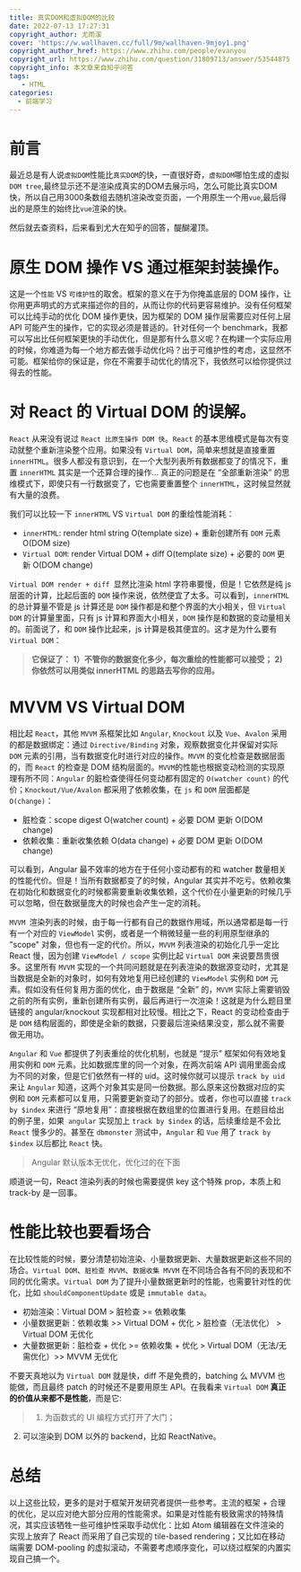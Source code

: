 ```yaml
---
title: 真实DOM和虚拟DOM的比较
date: 2022-07-13 17:27:31
copyright_author: 尤雨溪
cover: 'https://w.wallhaven.cc/full/9m/wallhaven-9mjoy1.png'
copyright_author_href: https://www.zhihu.com/people/evanyou
copyright_url: https://www.zhihu.com/question/31809713/answer/53544875
copyright_info: 本文章来自知乎问答
tags:
   - HTML
categories: 
  - 前端学习
---
```


# 前言

最近总是有人说`虚拟DOM`性能比`真实DOM`的快，一直很好奇，`虚拟DOM`哪怕生成的虚拟`DOM tree`,最终显示还不是渲染成真实的DOM去展示吗，怎么可能比真实DOM快，所以自己用3000条数组去随机渲染改变页面，一个用原生一个用`vue`,最后得出的是原生的始终比`vue`渲染的快。

然后就去查资料，后来看到尤大在知乎的回答，醍醐灌顶。

#  原生 DOM 操作 VS 通过框架封装操作。

这是一个`性能` VS `可维护性`的取舍。框架的意义在于为你掩盖底层的 DOM 操作，让你用更声明式的方式来描述你的目的，从而让你的代码更容易维护。没有任何框架可以比纯手动的优化 DOM 操作更快，因为框架的 DOM 操作层需要应对任何上层 API 可能产生的操作，它的实现必须是普适的。针对任何一个 benchmark，我都可以写出比任何框架更快的手动优化，但是那有什么意义呢？在构建一个实际应用的时候，你难道为每一个地方都去做手动优化吗？出于可维护性的考虑，这显然不可能。框架给你的保证是，你在不需要手动优化的情况下，我依然可以给你提供过得去的性能。

# 对 React 的 Virtual DOM 的误解。

`React` 从来没有说过 `React 比原生操作 DOM 快`。`React` 的基本思维模式是每次有变动就整个重新渲染整个应用。如果没有 `Virtual DOM`，简单来想就是直接重置 `innerHTML`。很多人都没有意识到，在一个大型列表所有数据都变了的情况下，重置 `innerHTML` 其实是一个还算合理的操作... 真正的问题是在 “全部重新渲染” 的思维模式下，即使只有一行数据变了，它也需要重置整个 `innerHTML`，这时候显然就有大量的浪费。


我们可以比较一下 `innerHTML` VS `Virtual DOM` 的重绘性能消耗：

- `innerHTML`:  render html string O(template size) + 重新创建所有 `DOM` 元素 O(DOM size)
- `Virtual DOM`: render Virtual DOM + diff O(template size) + 必要的 `DOM` 更新 O(DOM change)

`Virtual DOM render + diff `显然比渲染 html 字符串要慢，但是！它依然是纯 js 层面的计算，比起后面的 `DOM` 操作来说，依然便宜了太多。可以看到，`innerHTML` 的总计算量不管是 js 计算还是 `DOM` 操作都是和整个界面的大小相关，但 `Virtual DOM` 的计算量里面，只有 js 计算和界面大小相关，`DOM` 操作是和数据的变动量相关的。前面说了，和 `DOM` 操作比起来，js 计算是极其便宜的。这才是为什么要有 `Virtual DOM`：

>**它保证了：**
**1）不管你的数据变化多少，每次重绘的性能都可以接受；**
**2) 你依然可以用类似 innerHTML 的思路去写你的应用。**

#  MVVM VS Virtual DOM

相比起 `React`，其他 `MVVM` 系框架比如 `Angular`, `Knockout` 以及 `Vue`、`Avalon` 采用的都是数据绑定：通过 `Directive/Binding` 对象，观察数据变化并保留对实际 `DOM` 元素的引用，当有数据变化时进行对应的操作。`MVVM` 的变化检查是数据层面的，而 `React` 的检查是 DOM 结构层面的。`MVVM`的性能也根据变动检测的实现原理有所不同：`Angular` 的脏检查使得任何变动都有固定的 `O(watcher count)` 的代价；`Knockout/Vue/Avalon` 都采用了依赖收集，在 `js` 和 `DOM` 层面都是 `O(change)`：

- 脏检查：scope digest O(watcher count) + 必要 DOM 更新 O(DOM change)
- 依赖收集：重新收集依赖 O(data change) + 必要 DOM 更新 O(DOM change)

可以看到，Angular 最不效率的地方在于任何小变动都有的和 watcher 数量相关的性能代价。但是！当所有数据都变了的时候，Angular 其实并不吃亏。依赖收集在初始化和数据变化的时候都需要重新收集依赖，这个代价在小量更新的时候几乎可以忽略，但在数据量庞大的时候也会产生一定的消耗。


`MVVM `渲染列表的时候，由于每一行都有自己的数据作用域，所以通常都是每一行有一个对应的 `ViewModel` 实例，或者是一个稍微轻量一些的利用原型继承的 "scope" 对象，但也有一定的代价。所以，`MVVM` 列表渲染的初始化几乎一定比 React 慢，因为创建 `ViewModel / scope` 实例比起 `Virtual DOM` 来说要昂贵很多。这里所有 `MVVM` 实现的一个共同问题就是在列表渲染的数据源变动时，尤其是当数据是全新的对象时，如何有效地复用已经创建的 `ViewModel` 实例和 `DOM` 元素。假如没有任何复用方面的优化，由于数据是 “全新” 的，`MVVM` 实际上需要销毁之前的所有实例，重新创建所有实例，最后再进行一次渲染！这就是为什么题目里链接的 angular/knockout 实现都相对比较慢。相比之下，React 的变动检查由于是 `DOM` 结构层面的，即使是全新的数据，只要最后渲染结果没变，那么就不需要做无用功。

`Angular` 和 `Vue` 都提供了列表重绘的优化机制，也就是 “提示” 框架如何有效地复用实例和 `DOM` 元素。比如数据库里的同一个对象，在两次前端 API 调用里面会成为不同的对象，但是它们依然有一样的 uid。这时候你就可以提示 `track by uid` 来让 `Angular` 知道，这两个对象其实是同一份数据。那么原来这份数据对应的实例和 `DOM` 元素都可以复用，只需要更新变动了的部分。或者，你也可以直接 `track by $index` 来进行 “原地复用”：直接根据在数组里的位置进行复用。在题目给出的例子里，如果` angular` 实现加上 `track by $index` 的话，后续重绘是不会比 `React` 慢多少的。甚至在 `dbmonster` 测试中，`Angular` 和 `Vue` 用了 `track by $index` 以后都比 `React` 快。

>Angular 默认版本无优化，优化过的在下面

顺道说一句，React 渲染列表的时候也需要提供 key 这个特殊 prop，本质上和 track-by 是一回事。

# 性能比较也要看场合

在比较性能的时候，要分清楚初始渲染、小量数据更新、大量数据更新这些不同的场合。`Virtual DOM`、`脏检查 MVVM`、`数据收集 MVVM` 在不同场合各有不同的表现和不同的优化需求。`Virtual DOM` 为了提升小量数据更新时的性能，也需要针对性的优化，比如 `shouldComponentUpdate` 或是 `immutable data`。

- 初始渲染：Virtual DOM > 脏检查 >= 依赖收集
- 小量数据更新：依赖收集 >> Virtual DOM + 优化 > 脏检查（无法优化） > Virtual DOM 无优化
- 大量数据更新：脏检查 + 优化 >= 依赖收集 + 优化 > Virtual DOM（无法/无需优化）>> MVVM 无优化

不要天真地以为 `Virtual DOM` 就是快，diff 不是免费的，batching 么 MVVM 也能做，而且最终 patch 的时候还不是要用原生 API。在我看来 `Virtual DOM` **真正的价值从来都不是性能**，而是它:

>1) 为函数式的 UI 编程方式打开了大门；
2) 可以渲染到 DOM 以外的 backend，比如 ReactNative。

# 总结

以上这些比较，更多的是对于框架开发研究者提供一些参考。主流的框架 + 合理的优化，足以应对绝大部分应用的性能需求。如果是对性能有极致需求的特殊情况，其实应该牺牲一些可维护性采取手动优化：比如 Atom 编辑器在文件渲染的实现上放弃了 React 而采用了自己实现的 tile-based rendering；又比如在移动端需要 DOM-pooling 的虚拟滚动，不需要考虑顺序变化，可以绕过框架的内置实现自己搞一个。

